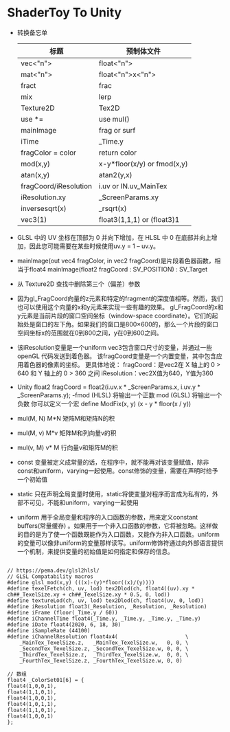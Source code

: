 # ShaderToy To Unity

- 转换备忘单

  |  标题   | 预制体文件 |
    |  ----  | ----  |
  | vec<"n">  | float<"n"> |
  | mat<"n">  | float<"n">x<"n"> |
  | fract  | frac |
  | mix  | lerp |
  | Texture2D   | Tex2D |
  | use *=  | use mul() |
  | mainImage  | frag or surf |
  | iTime  | _Time.y |
  | fragColor = color  | return color |
  | mod(x,y)  |  x-y*floor(x/y)  or fmod(x,y) |
  | atan(x,y)  | atan2(y,x) |
  | fragCoord/iResolution   | i.uv or IN.uv_MainTex |
  | iResolution.xy | _ScreenParams.xy | 
  | inversesqrt(x) | _rsqrt(x) | 
  | vec3(1) | float3(1,1,1)  or (float3)1|

- GLSL 中的 UV 坐标在顶部为 0 并向下增加，在 HLSL 中 0 在底部并向上增加，因此您可能需要在某些时候使用uv.y = 1 – uv.y。
- mainImage(out vec4 fragColor, in vec2 fragCoord)是片段着色器函数，相当于float4 mainImage(float2 fragCoord : SV_POSITION) :
  SV_Target
- 从 Texture2D 查找中删除第三个（偏差）参数
- 因为gl_FragCoord向量的z元素和特定的fragment的深度值相等。然而，我们也可以使用这个向量的x和y元素来实现一些有趣的效果。 gl_FragCoord的x和y元素是当前片段的窗口空间坐标（window-space
  coordinate）。它们的起始处是窗口的左下角。如果我们的窗口是800×600的，那么一个片段的窗口空间坐标x的范围就在0到800之间，y在0到600之间。
- 该iResolution变量是一个uniform vec3包含窗口尺寸的变量，并通过一些 openGL 代码发送到着色器。 该fragCoord变量是一个内置变量，其中包含应用着色器的像素的坐标。 更具体地说：
  fragCoord：是vec2在 X 轴上的 0 > 640 和 Y 轴上的 0 > 360 之间 iResolution：vec2X值为640，Y值为360
- Unity float2 fragCoord = float2(i.uv.x * _ScreenParams.x, i.uv.y * _ScreenParams.y); -fmod (HLSL) 将输出一个正数 mod (GLSL)
  将输出一个负数 你可以定义一个宏 define ModFix(x, y) (x - y * floor(x / y))
- mul(M, N)       M*N 矩阵M和矩阵N的积
- mul(M, v)    M*v 矩阵M和列向量v的积
- mul(v, M)    v* M 行向量v和矩阵M的积
- const 变量被定义成常量的话，在程序中，就不能再对该变量赋值，除非const和uniform，varying一起使用。const修饰的变量，需要在声明时给予一个初始值
- static 只在声明全局变量时使用，static将使变量对程序而言成为私有的，外部不可见，不能和uniform，varying一起使用
- uniform 用于全局变量和程序的入口函数的参数，用来定义constant buffers(常量缓存)
  。如果用于一个非入口函数的参数，它将被忽略。这样做的目的是为了使一个函数既能作为入口函数，又能作为非入口函数。uniform的变量可以像非uniform的变量那样读写。uniform修饰符通过向外部语言提供一个机制，来提供变量的初始值是如何指定和保存的信息。

```

// https://pema.dev/glsl2hlsl/
// GLSL Compatability macros
#define glsl_mod(x,y) (((x)-(y)*floor((x)/(y))))
#define texelFetch(ch, uv, lod) tex2Dlod(ch, float4((uv).xy * ch##_TexelSize.xy + ch##_TexelSize.xy * 0.5, 0, lod))
#define textureLod(ch, uv, lod) tex2Dlod(ch, float4(uv, 0, lod))
#define iResolution float3(_Resolution, _Resolution, _Resolution)
#define iFrame (floor(_Time.y / 60))
#define iChannelTime float4(_Time.y, _Time.y, _Time.y, _Time.y)
#define iDate float4(2020, 6, 18, 30)
#define iSampleRate (44100)
#define iChannelResolution float4x4(                      \
    _MainTex_TexelSize.z,   _MainTex_TexelSize.w,   0, 0, \
    _SecondTex_TexelSize.z, _SecondTex_TexelSize.w, 0, 0, \
    _ThirdTex_TexelSize.z,  _ThirdTex_TexelSize.w,  0, 0, \
    _FourthTex_TexelSize.z, _FourthTex_TexelSize.w, 0, 0)
```


```
// 数组
float4 _ColorSet01[6] = {
float4(1,0,0,1),
float4(1,1,0,1),
float4(1,0,0,1),
float4(1,0,1,1),
float4(1,1,0,1),
float4(1,0,0,1)
};
```

